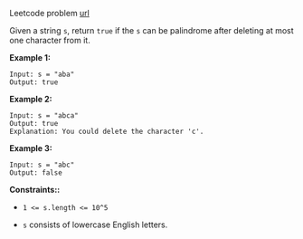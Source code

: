 Leetcode problem [url](https://leetcode.com/problems/valid-palindrome-ii/editorial/)

Given a string `s`, return `true` if the `s` can be palindrome after deleting at most one character from it.

**Example 1:**
```
Input: s = "aba"
Output: true
```

**Example 2:**
```
Input: s = "abca"
Output: true
Explanation: You could delete the character 'c'.
```

**Example 3:**
```
Input: s = "abc"
Output: false
```

**Constraints::**

- `1 <= s.length <= 10^5`

- `s` consists of lowercase English letters.
